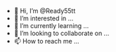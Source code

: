 - 👋 Hi, I’m @Ready55tt
- 👀 I’m interested in ...
- 🌱 I’m currently learning ...
- 💞️ I’m looking to collaborate on ...
- 📫 How to reach me ...

<!---
Ready55tt/Ready55tt is a ✨ special ✨ repository because its `README.md` (this file) appears on your GitHub profile.
You can click the Preview link to take a look at your changes.
--->
